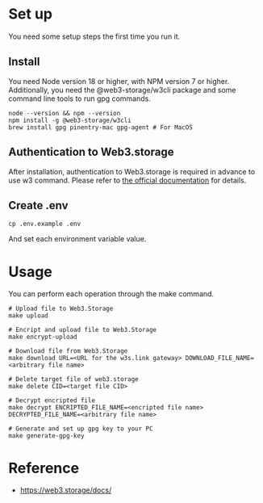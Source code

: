 # Set up
You need some setup steps the first time you run it.

## Install
You need Node version 18 or higher, with NPM version 7 or higher.
Additionally, you need the @web3-storage/w3cli package and some command line tools to run gpg commands.

```
node --version && npm --version
npm install -g @web3-storage/w3cli
brew install gpg pinentry-mac gpg-agent # For MacOS
```

## Authentication to Web3.storage
After installation, authentication to Web3.storage is required in advance to use w3 command.
Please refer to [the official documentation](https://web3.storage/docs/w3cli/#create-your-first-space) for details.

## Create .env

```
cp .env.example .env
```

And set each environment variable value.

# Usage
You can perform each operation through the make command.

```
# Upload file to Web3.Storage
make upload

# Encript and upload file to Web3.Storage
make encrypt-upload

# Download file from Web3.Storage
make download URL=<URL for the w3s.link gateway> DOWNLOAD_FILE_NAME=<arbitrary file name>

# Delete target file of web3.storage
make delete CID=<target file CID>

# Decrypt encripted file
make decrypt ENCRIPTED_FILE_NAME=<encripted file name> DECRYPTED_FILE_NAME=<arbitrary file name>

# Generate and set up gpg key to your PC
make generate-gpg-key
```

# Reference
- https://web3.storage/docs/
